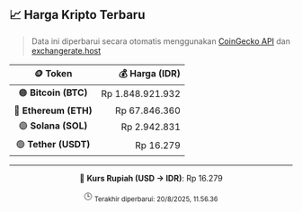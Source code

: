 

<!-- HARGA_KRIPTO -->
## 📈 Harga Kripto Terbaru

> Data ini diperbarui secara otomatis menggunakan [CoinGecko API](https://www.coingecko.com/) dan [exchangerate.host](https://exchangerate.host/)

<div align="center">

| 🪙 Token | 💰 Harga (IDR) |
|:------:|---------------:|
| 🟠 **Bitcoin (BTC)**   | Rp 1.848.921.932 |
| 🔵 **Ethereum (ETH)**  | Rp 67.846.360 |
| 🟣 **Solana (SOL)**    | Rp 2.942.831 |
| 🟢 **Tether (USDT)**   | Rp 16.279 |

---

💱 **Kurs Rupiah (USD → IDR)**: Rp 16.279

🕒 <sub>Terakhir diperbarui: 20/8/2025, 11.56.36</sub>

</div>
<!-- /HARGA_KRIPTO -->